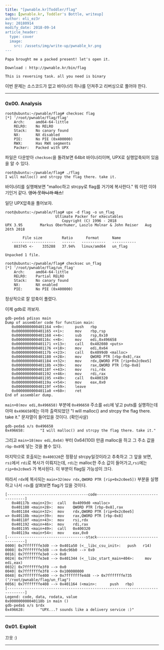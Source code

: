 ```yaml
---
title: "[pwnable.kr]Toddler/flag"
tags: [pwnable.kr, Toddler's Bottle, writeup]
author: eli_ez3r
key: 20180914
modify_date: 2018-09-14
article_header:
  type: cover
  image:
    src: /assets/img/write-up/pwnable_kr.png
---
```


```
Papa brought me a packed present! let's open it.

Download : http://pwnable.kr/bin/flag

This is reversing task. all you need is binary
```

이번 문제는 소스코드가 없고 바이너리 하나를 던져주고 리버싱으로 풀어야 한다.

-----

### 0x00. Analysis

```
root@ubuntu:~/pwnable/flag# checksec flag
[*] '/root/pwnable/flag/flag'
    Arch:     amd64-64-little
    RELRO:    No RELRO
    Stack:    No canary found
    NX:       NX disabled
    PIE:      No PIE (0x400000)
    RWX:      Has RWX segments
    Packer:   Packed with UPX
```

파일은 다운받아 `checksec`을 돌려보면 64bit 바이너리이며, UPX로 실행압축되어 있음을 알 수 있다.

```
root@ubuntu:~/pwnable/flag# ./flag
I will malloc() and strcpy the flag there. take it.
```

바이너리를 실행해보면 "malloc하고 strcpy로 flag를 거기에 복사한다." 뭐 이런 이야기인거 같다. ~~영어 못하니까 패스~~!

일단 UPX압축을 풀어보자.

```
root@ubuntu:~/pwnable/flag# upx -d flag -o un_flag
                       Ultimate Packer for eXecutables
                          Copyright (C) 1996 - 2018
UPX 3.95        Markus Oberhumer, Laszlo Molnar & John Reiser   Aug 26th 2018

        File size         Ratio      Format      Name
   --------------------   ------   -----------   -----------
    883745 <-    335288   37.94%   linux/amd64   un_flag

Unpacked 1 file.
```

```
root@ubuntu:~/pwnable/flag# checksec un_flag
[*] '/root/pwnable/flag/un_flag'
    Arch:     amd64-64-little
    RELRO:    Partial RELRO
    Stack:    No canary found
    NX:       NX enabled
    PIE:      No PIE (0x400000)
```

정상적으로 잘 압축이 풀렸다.

이제 gdb로 까보자.

```
gdb-peda$ pdisas main
Dump of assembler code for function main:
   0x0000000000401164 <+0>:     push   rbp
   0x0000000000401165 <+1>:     mov    rbp,rsp
   0x0000000000401168 <+4>:     sub    rsp,0x10
   0x000000000040116c <+8>:     mov    edi,0x496658
   0x0000000000401171 <+13>:    call   0x402080 <puts>
   0x0000000000401176 <+18>:    mov    edi,0x64
   0x000000000040117b <+23>:    call   0x4099d0 <malloc>
   0x0000000000401180 <+28>:    mov    QWORD PTR [rbp-0x8],rax
   0x0000000000401184 <+32>:    mov    rdx,QWORD PTR [rip+0x2c0ee5]
   0x000000000040118b <+39>:    mov    rax,QWORD PTR [rbp-0x8]
   0x000000000040118f <+43>:    mov    rsi,rdx
   0x0000000000401192 <+46>:    mov    rdi,rax
   0x0000000000401195 <+49>:    call   0x400320
   0x000000000040119a <+54>:    mov    eax,0x0
   0x000000000040119f <+59>:    leave
   0x00000000004011a0 <+60>:    ret
End of assembler dump.
```

`main+8(mov edi,0x496658)` 부분에 `0x496658` 주소를 `edi`에 넣고 puts를 실행하는데 아마 `0x496658`에는 아까 출력되었던 "I will malloc() and strcpy the flag there. take it." 문자열이 들어있을 것이다. (확인사살)

```
gdb-peda$ x/s 0x496658
0x496658:       "I will malloc() and strcpy the flag there. take it."
```

그리고 `main+18(mov edi,0x64)` 부터 0x64(100) 만큼 malloc을 하고 그 주소 값을 `rbp-0x8`에 넣는 것을 볼수 있다.

마지막으로 호출되는 `0x400320`은 정황상 strcpy일것이라고 추축하고 그 앞을 보면, `rsi`에서 `rdi`로 복사가 이뤄지는데, `rdi`는 malloc한 주소 값이 들어가고,`rsi`에는 `rip+0x2c0ee5` 가 복사된다. 이 부분이 flag일 가능성이 크다.

따라서 `rdx`에 복사되는 `main+32(mov rdx,QWORD PTR [rip+0x2c0ee5])` 부분을 실행하고 나서 `rdx`를 살펴보면 flag가 있을 것이다.

```
[-------------------------------------code-------------------------------------]
   0x40117b <main+23>:  call   0x4099d0 <malloc>
   0x401180 <main+28>:  mov    QWORD PTR [rbp-0x8],rax
   0x401184 <main+32>:  mov    rdx,QWORD PTR [rip+0x2c0ee5]
=> 0x40118b <main+39>:  mov    rax,QWORD PTR [rbp-0x8]
   0x40118f <main+43>:  mov    rsi,rdx
   0x401192 <main+46>:  mov    rdi,rax
   0x401195 <main+49>:  call   0x400320
   0x40119a <main+54>:  mov    eax,0x0
[------------------------------------stack-------------------------------------]
0000| 0x7fffffffe3d0 --> 0x401a50 (<__libc_csu_init>:   push   r14)
0008| 0x7fffffffe3d8 --> 0x6c96b0 --> 0x0
0016| 0x7fffffffe3e0 --> 0x0
0024| 0x7fffffffe3e8 --> 0x401344 (<__libc_start_main+404>:     mov    edi,eax)
0032| 0x7fffffffe3f0 --> 0x0
0040| 0x7fffffffe3f8 --> 0x100000000
0048| 0x7fffffffe400 --> 0x7fffffffe4d8 --> 0x7fffffffe735 ("/root/pwnable/flag/un_flag")
0056| 0x7fffffffe408 --> 0x401164 (<main>:      push   rbp)
[------------------------------------------------------------------------------]
Legend: code, data, rodata, value
0x000000000040118b in main ()
gdb-peda$ x/s $rdx
0x496628:       "UPX...? sounds like a delivery service :)"
```

-----

### 0x01. Exploit

끄읏 :)

-----

